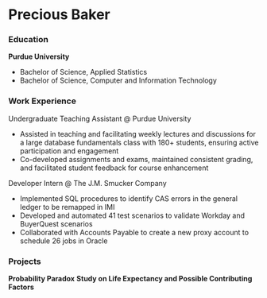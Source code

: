# Precious Baker

### Education
**Purdue University**
- Bachelor of Science, Applied Statistics
- Bachelor of Science, Computer and Information Technology

### Work Experience
Undergraduate Teaching Assistant @ Purdue University
- Assisted in teaching and facilitating weekly lectures and discussions for a large database fundamentals class with 180+ students, ensuring active participation and engagement
- Co-developed assignments and exams, maintained consistent grading, and facilitated student feedback for course enhancement

Developer Intern @ The J.M. Smucker Company 
- Implemented SQL procedures to identify CAS errors in the general ledger to be remapped in IMI
- Developed and automated 41 test scenarios to validate Workday and BuyerQuest scenarios
- Collaborated with Accounts Payable to create a new proxy account to schedule 26 jobs in Oracle

### Projects
**Probability Paradox**
**Study on Life Expectancy and Possible Contributing Factors**
  

